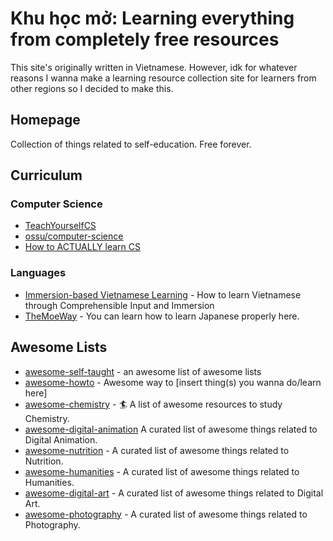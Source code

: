 # Khu học mở: Learning everything from completely free resources

This site's originally written in Vietnamese. However, idk for whatever reasons I wanna make a learning resource collection site for learners from other regions so I decided to make this.

## Homepage
Collection of things related to self-education. Free forever.

## Curriculum

### Computer Science
- [TeachYourselfCS](https://teachyourselfcs.com/)
- [ossu/computer-science](https://github.com/ossu/computer-science)
- [How to ACTUALLY learn CS](https://www.reddit.com/r/learnprogramming/comments/fnxyq7/how_to_actually_learn_cs)

### Languages
- [Immersion-based Vietnamese Learning](https://daihocmo.github.io/learn-vietnamese/) - How to learn Vietnamese through Comprehensible Input and Immersion
- [TheMoeWay](http://learnjapanese.moe/) - You can learn how to learn Japanese properly here.

## Awesome Lists
- [awesome-self-taught](https://daihocmo.github.io/awesome-self-taught/) - an awesome list of awesome lists
- [awesome-howto](https://daihocmo.github.io/awesome-howto) - Awesome way to [insert thing(s) you wanna do/learn here]
- [awesome-chemistry](https://github.com/thuvienmo/awesome-chemistry) -  🏄 A list of awesome resources to study Chemistry. 
- [awesome-digital-animation](https://github.com/thuvienmo/awesome-digital-animation) A curated list of awesome things related to Digital Animation. 
- [awesome-nutrition](https://github.com/thuvienmo/awesome-nutrition) - A curated list of awesome things related to Nutrition. 
- [awesome-humanities](https://github.com/thuvienmo/awesome-humanities) - A curated list of awesome things related to Humanities. 
- [awesome-digital-art](https://github.com/thuvienmo/awesome-digital-art) - A curated list of awesome things related to Digital Art. 
- [awesome-photography](https://github.com/thuvienmo/awesome-photography) -  A curated list of awesome things related to Photography. 